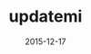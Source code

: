 ---
layout: site
title: "updatemi"
date: 2015-12-17
categories: [community]
version: 1.5.11
major: 1
minor: 5
patch: 11
slug: updatemi
link: https://www.updatemi.com/
permalink: /sites/:slug
---